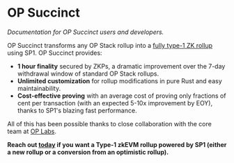 # OP Succinct

*Documentation for OP Succinct users and developers.*

OP Succinct transforms any OP Stack rollup into a [fully type-1 ZK rollup](https://vitalik.eth.limo/general/2022/08/04/zkevm.html) using SP1. OP Succinct provides:

- **1 hour finality** secured by ZKPs, a dramatic improvement over the 7-day withdrawal window of standard OP Stack rollups.
- **Unlimited customization** for rollup modifications in pure Rust and easy maintainability.
- **Cost-effective proving** with an average cost of proving only fractions of cent per transaction (with an expected 5-10x improvement by EOY), thanks to SP1's blazing fast performance.

All of this has been possible thanks to close collaboration with the core team at [OP Labs](https://www.oplabs.co/).

**Reach out [today](https://docs.google.com/forms/d/e/1FAIpQLSd2Yil8TrU54cIuohH1WvDvbxTusyqh5rsDmMAtGC85-Arshg/viewform?ref=https://succinctlabs.github.io/op-succinct/) if you want a Type-1 zkEVM rollup powered by SP1 (either a new rollup or a conversion from an optimistic rollup).**

